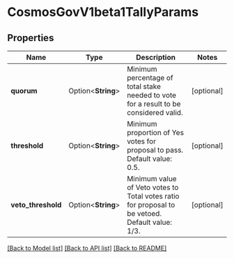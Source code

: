 # CosmosGovV1beta1TallyParams

## Properties

Name | Type | Description | Notes
------------ | ------------- | ------------- | -------------
**quorum** | Option<**String**> | Minimum percentage of total stake needed to vote for a result to be  considered valid. | [optional]
**threshold** | Option<**String**> | Minimum proportion of Yes votes for proposal to pass. Default value: 0.5. | [optional]
**veto_threshold** | Option<**String**> | Minimum value of Veto votes to Total votes ratio for proposal to be  vetoed. Default value: 1/3. | [optional]

[[Back to Model list]](../README.md#documentation-for-models) [[Back to API list]](../README.md#documentation-for-api-endpoints) [[Back to README]](../README.md)


